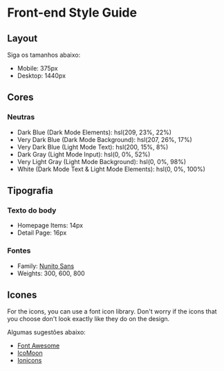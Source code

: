 # Front-end Style Guide

## Layout

Siga os tamanhos abaixo:

- Mobile: 375px
- Desktop: 1440px

## Cores

### Neutras

- Dark Blue (Dark Mode Elements): hsl(209, 23%, 22%)
- Very Dark Blue (Dark Mode Background): hsl(207, 26%, 17%)
- Very Dark Blue (Light Mode Text): hsl(200, 15%, 8%)
- Dark Gray (Light Mode Input): hsl(0, 0%, 52%)
- Very Light Gray (Light Mode Background): hsl(0, 0%, 98%)
- White (Dark Mode Text & Light Mode Elements): hsl(0, 0%, 100%)

## Tipografia

### Texto do body

- Homepage Items: 14px
- Detail Page: 16px 

### Fontes

- Family: [Nunito Sans](https://fonts.google.com/specimen/Nunito+Sans)
- Weights: 300, 600, 800

## Icones

For the icons, you can use a font icon library. Don't worry if the icons that you choose don't look exactly like they do on the design.

Algumas sugestões abaixo:

- [Font Awesome](https://fontawesome.com)
- [IcoMoon](https://icomoon.io)
- [Ionicons](https://ionicons.com)
